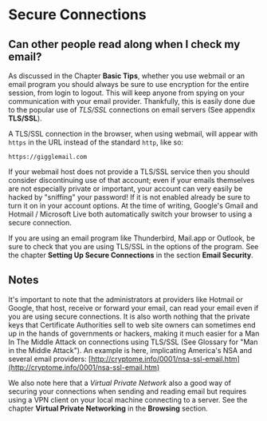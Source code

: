 Secure Connections
==================

Can other people read along when I check my email?
--------------------------------------------------

As discussed in the Chapter **Basic Tips**, whether you use webmail or an email program you should always be sure to use encryption for the entire session, from login to logout. This will keep anyone from spying on your communication with your email provider. Thankfully, this is easily done due to the popular use of *TLS/SSL* connections on email servers (See appendix **TLS/SSL**).

A TLS/SSL connection in the browser, when using webmail, will appear with `https` in the URL instead of the standard `http`, like so:

`https://gigglemail.com`

If your webmail host does not provide a TLS/SSL service then you should consider discontinuing use of that account; even if your emails themselves are not especially private or important, your account can very easily be hacked by "sniffing" your password! If it is not enabled already be sure to turn it on in your account options. At the time of writing, Google's Gmail and Hotmail / Microsoft Live both automatically switch your browser to using a secure connection.

If you are using an email program like Thunderbird, Mail.app or Outlook, be sure to check that you are using TLS/SSL in the options of the program. See the chapter **Setting Up Secure Connections** in the section **Email Security**.

Notes
-----

It's important to note that the administrators at providers like Hotmail or Google, that host, receive or forward your email, can read your email even if you are using secure connections. It is also worth nothing that the private keys that Certificate Authorities sell to web site owners can sometimes end up in the hands of governments or hackers, making it much easier for a Man In The Middle Attack on connections using TLS/SSL (See Glossary for "Man in the Middle Attack"). An example is here, implicating America's NSA and several email providers: [http://cryptome.info/0001/nsa-ssl-email.htm](http://cryptome.info/0001/nsa-ssl-email.htm)

We also note here that a *Virtual Private Network* also a good way of securing your connections when sending and reading email but requires using a VPN client on your local machine connecting to a server. See the chapter **Virtual Private Networking** in the **Browsing** section.
